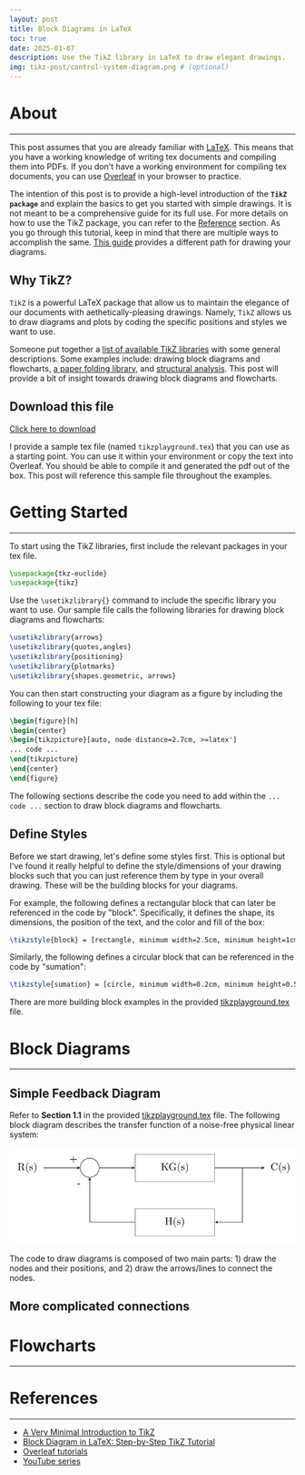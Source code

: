 ```yaml
---
layout: post
title: Block Diagrams in LaTeX
toc: true
date: 2025-01-07
description: Use the TikZ library in LaTeX to draw elegant drawings.
img: tikz-post/control-system-diagram.png # (optional)
---
```


# About <a id="headerlink" name="tikz-about" href="#tikz-about" title="Permalink to this headline"></a>
------------------

This post assumes that you are already familiar with
[LaTeX](https://www.latex-project.org/). This means that you have a working
knowledge of writing tex documents and compiling them into PDFs. If you don't
have a working environment for compiling tex documents, you can use
[Overleaf](https://www.overleaf.com/) in your browser to practice.

The intention of this post is to provide a high-level introduction of the
**`TikZ package`** and explain the basics to get you started with simple
drawings. It is not meant to be a comprehensive guide for its full use. For
more details on how to use the TikZ package, you can refer to the
[Reference](#tikz-references) section. As you go through this tutorial, keep in
mind that there are multiple ways to accomplish the same. [This
guide](https://latexdraw.com/block-diagram-in-latex-step-by-step-tikz-tutorial/)
provides a different path for drawing your diagrams.

## Why TikZ? <a id="headerlink" name="tikz-why" href="#tikz-why" title="Permalink to this headline"></a>

`TikZ` is a powerful LaTeX package that allow us to maintain the elegance of
our documents with aethetically-pleasing drawings. Namely, `TikZ` allows us to
draw diagrams and plots by coding the specific positions and styles we want to
use.

Someone put together
a
[list of available TikZ libraries](https://tex.stackexchange.com/questions/42611/list-of-available-tikz-libraries-with-a-short-introduction#42664) with
some general descriptions. Some examples include: drawing block diagrams and
flowcharts,
[a paper folding library](https://tex.stackexchange.com/questions/42611/list-of-available-tikz-libraries-with-a-short-introduction/42673#42673),
and
[structural analysis](https://latex.net/tikz-library-for-structural-analysis/). This
post will provide a bit of insight towards drawing block diagrams and
flowcharts.

## Download this file <a id="headerlink" name="tikz-download" href="#tikz-download" title="Permalink to this headline"></a>

<a href="../assets/docs/tikzplayground.tex" download="tikzplayground.tex">Click
here to download</a>

I provide a sample tex file (named `tikzplayground.tex`) that you can use as a
starting point. You can use it within your environment or copy the text into
Overleaf. You should be able to compile it and generated the pdf out of the
box. This post will reference this sample file throughout the examples.

# Getting Started <a id="headerlink" name="tikz-getting-started" href="#tikz-getting-started" title="Permalink to this headline"></a>
------------------

To start using the TikZ libraries, first include the relevant packages in your
tex file.

``` latex
\usepackage{tkz-euclide}
\usepackage{tikz}
```

Use the `\usetikzlibrary{}` command to include the specific library you want to
use. Our sample file calls the following libraries for drawing block diagrams
and flowcharts:

``` latex
\usetikzlibrary{arrows}
\usetikzlibrary{quotes,angles}
\usetikzlibrary{positioning}
\usetikzlibrary{plotmarks}
\usetikzlibrary{shapes.geometric, arrows}
```

You can then start constructing your diagram as a figure by including the
following to your tex file:

``` latex
\begin{figure}[h]
\begin{center}
\begin{tikzpicture}[auto, node distance=2.7cm, >=latex']
... code ...
\end{tikzpicture}
\end{center}
\end{figure}
```

The following sections describe the code you need to add within the `... code
...` section to draw block diagrams and flowcharts.

## Define Styles <a id="headerlink" name="tikz-define-styles" href="#tikz-define-styles" title="Permalink to this headline"></a>

Before we start drawing, let's define some styles first. This is optional but
I've found it really helpful to define the style/dimensions of your drawing
blocks such that you can just reference them by type in your overall
drawing. These will be the building blocks for your diagrams.

For example, the following defines a rectangular block that can later be
referenced in the code by "block". Specifically, it defines the shape, its
dimensions, the position of the text, and the color and fill of the box:

``` latex
\tikzstyle{block} = [rectangle, minimum width=2.5cm, minimum height=1cm, text centered, text width=2.7cm, draw=black, fill=white]
```

Similarly, the following defines a circular block that can be referenced in the
code by "sumation":

``` latex
\tikzstyle{sumation} = [circle, minimum width=0.2cm, minimum height=0.5cm, text centered, text width=0.4cm, draw=black, fill=white]
```

There are more building block examples in the
provided [tikzplayground.tex](#tikz-download) file.

# Block Diagrams <a id="headerlink" name="tikz-block-diagrams" href="#tikz-block-diagrams" title="Permalink to this headline"></a>
------------------

## Simple Feedback Diagram

Refer to **Section 1.1** in the provided [tikzplayground.tex](#tikz-download)
file. The following block diagram describes the transfer function of a
noise-free physical linear system:

<img src="/assets/img/tikz-post/control-system-diagram.png" alt="Block diagram example.">

The code to draw diagrams is composed of two main parts: 1) draw the nodes and
their positions, and 2) draw the arrows/lines to connect the nodes.

## More complicated connections

# Flowcharts <a id="headerlink" name="tikz-flowcharts" href="#tikz-flowcharts" title="Permalink to this headline"></a>
------------------

# References <a id="headerlink" name="tikz-references" href="#tikz-references" title="Permalink to this headline"></a>
------------------

* [A Very Minimal Introduction to TikZ](https://cremeronline.com/LaTeX/minimaltikz.pdf)
* [Block Diagram in LaTeX: Step-by-Step TikZ Tutorial](https://latexdraw.com/block-diagram-in-latex-step-by-step-tikz-tutorial/)
* [Overleaf tutorials](https://www.overleaf.com/learn/latex/LaTeX_Graphics_using_TikZ:_A_Tutorial_for_Beginners_(Part_1)%E2%80%94Basic_Drawing)
* [YouTube series](https://www.youtube.com/watch?v=0yFKxz_Az2g)
